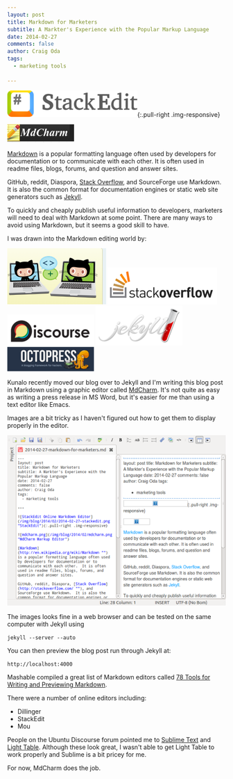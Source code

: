 ```yaml
---
layout: post
title: Markdown for Marketers 
subtitle: A Markter's Experience with the Popular Markup Language
date: 2014-02-27
comments: false
author: Craig Oda
tags:
  - marketing tools

---
```


![StackEdit Online Markdown Editor](/img/blog/2014/02/2014-02-27-stackedit.png "StackEdit"){:.pull-right .img-responsive}

![mdcharm.png](/img/blog/2014/02/mdcharm.png "MdCharm Markup Editor")

[Markdown](http://en.wikipedia.org/wiki/Markdown "Markdown Wikipedia Entry") is a popular formatting language often used by developers for documentation or to communicate with each other.  It is often used in readme files, blogs, forums, and question and answer sites.

GitHub, reddit, Diaspora, [Stack Overflow](http://stackoverflow.com/ "Stack Overflow"), and SourceForge use Markdown.  It is also the common format for documentation engines or static web site generators such as [Jekyll](http://jekyllrb.com/ "Jekyll").  

To quickly and cheaply publish useful information to developers, marketers will need to deal with Markdown at some point.  There are many ways to avoid using Markdown, but it seems a good skill to have.

I was drawn into the Markdown editing world by:

![GitHub.png](/img/blog/2014/02/GitHub.png "GitHub Cats")
![StackOverflow.png](/img/blog/2014/02/StackOverflow.png "Stack Overflow Answers")
![Discourse.png](/img/blog/2014/02/Discourse.png "Discourse")
![jekyll.png](/img/blog/2014/02/jekyll.png "Jekyll")
![octopress.png](/img/blog/2014/02/octopress.png "Octopress")


Kunalo recently moved our blog over to Jekyll and I'm writing this blog post in Markdown using a graphic editor called [MdCharm](http://www.mdcharm.com/ "MdCharm main site").  It's not quite as easy as writing a press release in MS Word, but it's easier for me than using a text editor like Emacs.

Images are a bit tricky as I haven't figured out how to get them to display properly in the editor.

![mdcharm_screenshot.png](/img/blog/2014/02/mdcharm_screenshot.png " MdCharm Screenshot")

The images looks fine in a web browser and can be tested on the same computer with Jekyll using 
```$
jekyll --server --auto
```

You can then preview the blog post run through Jekyll at: 
```
http://localhost:4000
```

Mashable compiled a great list of Markdown editors called [78 Tools for Writing and Previewing Markdown](http://mashable.com/2013/06/24/markdown-tools/ "Mashable article on Markdown tools").


There were a number of online editors including:

* Dillinger
* StackEdit
* Mou

People on the Ubuntu Discourse forum pointed me to [Sublime Text](http://www.sublimetext.com/ "main sublime site") and [Light Table](http://www.lighttable.com/ "Light Table editor").  Although these look great, I wasn't able to get Light Table to work properly and Sublime is a bit pricey for me.  

For now, MdCharm does the job.

 

 
